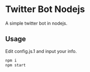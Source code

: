 # Twitter Bot Nodejs

A simple twitter bot in nodejs.

## Usage

Edit config.js.1 and input your info.

```bash
npm i
npm start
```
